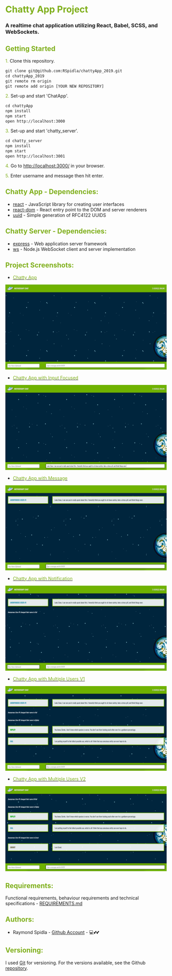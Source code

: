 # <span style="color:#7FAF1B">Chatty App Project</span>

### A realtime chat application utilizing React, Babel, SCSS, and WebSockets.

## <span style="color:#7FAF1B">Getting Started</span>

<span style="color:#7FAF1B">1. </span>Clone this repository.
```
git clone git@github.com:RSpidla/chattyApp_2019.git
cd chattyApp_2019
git remote rm origin
git remote add origin [YOUR NEW REPOSITORY]
```


<span style="color:#7FAF1B">2. </span>Set-up and start 'ChatApp'.
```
cd chattyApp
npm install
npm start
open http://localhost:3000
```

<span style="color:#7FAF1B">3. </span>Set-up and start 'chatty_server'.
```
cd chatty_server
npm install
npm start
open http://localhost:3001
```

<span style="color:#7FAF1B">4. </span>Go to <http://localhost:3000/> in your browser.

<span style="color:#7FAF1B">5. </span>Enter username and message then hit enter.

## <span style="color:#7FAF1B">Chatty App - Dependencies:</span>

* [react](https://www.npmjs.com/package/react) - JavaScript library for creating user interfaces
* [react-dom](https://www.npmjs.com/package/react-dom) - React entry point to the DOM and server renderers
* [uuid](https://www.npmjs.com/package/uuid) - Simple generation of RFC4122 UUIDS

## <span style="color:#7FAF1B">Chatty Server - Dependencies:</span>
* [express](https://www.npmjs.com/package/express) - Web application server framework
* [ws](https://www.npmjs.com/package/ws) - Node.js WebSocket client and server implementation


## <span style="color:#7FAF1B">Project Screenshots:</span>

* [<span style="color:#7FAF1B">Chatty App</span>](https://github.com/RSpidla/chattyApp_2019/blob/master/docs/Chatty_App.png?raw=true)

![Chatty App](https://github.com/RSpidla/chattyApp_2019/blob/master/docs/Chatty_App.png?raw=true)

* [<span style="color:#7FAF1B">Chatty App with Input Focused</span>](https://github.com/RSpidla/chattyApp_2019/blob/master/docs/Chatty_App-with_Input_Focused.png?raw=true)

![Chatty App with Input Focused](https://github.com/RSpidla/chattyApp_2019/blob/master/docs/Chatty_App-with_Input_Focused.png?raw=true)

* [<span style="color:#7FAF1B">Chatty App with Message</span>](https://github.com/RSpidla/chattyApp_2019/blob/master/docs/Chatty_App-with_Message.png?raw=true)

![Chatty App with Message](https://github.com/RSpidla/chattyApp_2019/blob/master/docs/Chatty_App-with_Message.png?raw=true)

* [<span style="color:#7FAF1B">Chatty App with Notification</span>](https://github.com/RSpidla/chattyApp_2019/blob/master/docs/Chatty_App-with_Notification.png?raw=true)

![Chatty App with Notification](https://github.com/RSpidla/chattyApp_2019/blob/master/docs/Chatty_App-with_Notification.png?raw=true)

* [<span style="color:#7FAF1B">Chatty App with Multiple Users V1</span>](https://github.com/RSpidla/chattyApp_2019/blob/master/docs/Chatty_App-with_Multiple_Users-V1.png?raw=true)

![Chatty App with Multiple Users V1](https://github.com/RSpidla/chattyApp_2019/blob/master/docs/Chatty_App-with_Multiple_Users-V1.png?raw=true)

* [<span style="color:#7FAF1B">Chatty App with Multiple Users V2</span>](https://github.com/RSpidla/chattyApp_2019/blob/master/docs/Chatty_App-with_Multiple_Users-V2.png?raw=true)

![Chatty App with Multiple Users V1](https://github.com/RSpidla/chattyApp_2019/blob/master/docs/Chatty_App-with_Multiple_Users-V2.png?raw=true)

## <span style="color:#7FAF1B">Requirements:</span>

Functional requirements, behaviour requirements and technical specifications - [REQUIREMENTS.md](REQUIREMENTS.md)


## <span style="color:#7FAF1B">Authors:</span>

* Raymond Spidla - [Github Account](https://github.com/RSpidla) - :computer::two_hearts::two_hearts:

## <span style="color:#7FAF1B">Versioning:</span>

I used [Git](https://git-scm.com/) for versioning. For the versions available, see the Github [repository]([https://github.com/RSpidla/tinyApp_version_2](https://github.com/RSpidla/chattyApp_2019)). 
